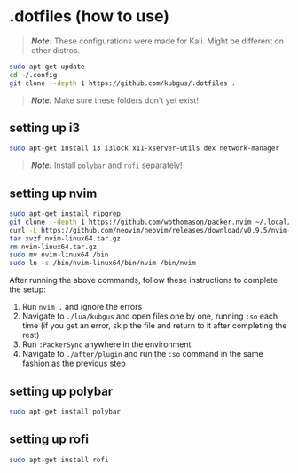 # .dotfiles (how to use)

> ***Note:*** These configurations were made for Kali. Might be different on other distros.

```bash
sudo apt-get update
cd ~/.config
git clone --depth 1 https://github.com/kubgus/.dotfiles .
```

> ***Note:*** Make sure these folders don't yet exist!

## setting up i3

```bash
sudo apt-get install i3 i3lock x11-xserver-utils dex network-manager
```

> ***Note:*** Install `polybar` and `rofi` separately!

## setting up nvim

```bash
sudo apt-get install ripgrep
git clone --depth 1 https://github.com/wbthomason/packer.nvim ~/.local/share/nvim/site/pack/packer/start/packer.nvim
curl -L https://github.com/neovim/neovim/releases/download/v0.9.5/nvim-linux64.tar.gz > nvim-linux64.tar.gz
tar xvzf nvim-linux64.tar.gz
rm nvim-linux64.tar.gz
sudo mv nvim-linux64 /bin
sudo ln -s /bin/nvim-linux64/bin/nvim /bin/nvim
```

After running the above commands, follow these instructions to complete the setup:

1. Run `nvim .` and ignore the errors
1. Navigate to `./lua/kubgus` and open files one by one, running `:so` each time (if you get an error, skip the file and return to it after completing the rest)
2. Run `:PackerSync` anywhere in the environment
3. Navigate to `./after/plugin` and run the `:so` command in the same fashion as the previous step

## setting up polybar

```bash
sudo apt-get install polybar
```

## setting up rofi

```bash
sudo apt-get install rofi
```
